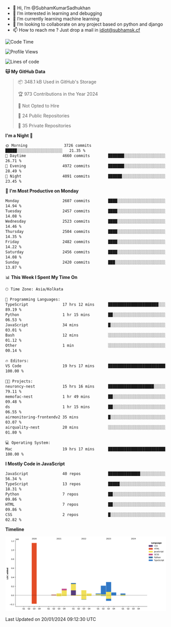 - 👋 Hi, I’m @SubhamKumarSadhukhan
- 👀 I’m interested in learning and debugging
- 🌱 I’m currently learning machine learning
- 💞️ I’m looking to collaborate on any project based on python and django
- 📫 How to reach me ?
      Just drop a mail in idiot@subhamsk.cf

<!---
SubhamKumarSadhukhan/SubhamKumarSadhukhan is a ✨ special ✨ repository because its `README.md` (this file) appears on your GitHub profile.
You can click the Preview link to take a look at your changes.
--->


<!--START_SECTION:waka-->
![Code Time](http://img.shields.io/badge/Code%20Time-1%2C903%20hrs%2037%20mins-blue)

![Profile Views](http://img.shields.io/badge/Profile%20Views-1-blue)

![Lines of code](https://img.shields.io/badge/From%20Hello%20World%20I%27ve%20Written-2.4%20million%20lines%20of%20code-blue)

**🐱 My GitHub Data** 

> 📦 348.1 kB Used in GitHub's Storage 
 > 
> 🏆 973 Contributions in the Year 2024
 > 
> 🚫 Not Opted to Hire
 > 
> 📜 24 Public Repositories 
 > 
> 🔑 35 Private Repositories 
 > 
**I'm a Night 🦉** 

```text
🌞 Morning                3726 commits        █████░░░░░░░░░░░░░░░░░░░░   21.35 % 
🌆 Daytime                4660 commits        ███████░░░░░░░░░░░░░░░░░░   26.71 % 
🌃 Evening                4972 commits        ███████░░░░░░░░░░░░░░░░░░   28.49 % 
🌙 Night                  4091 commits        ██████░░░░░░░░░░░░░░░░░░░   23.45 % 
```
📅 **I'm Most Productive on Monday** 

```text
Monday                   2607 commits        ████░░░░░░░░░░░░░░░░░░░░░   14.94 % 
Tuesday                  2457 commits        ████░░░░░░░░░░░░░░░░░░░░░   14.08 % 
Wednesday                2523 commits        ████░░░░░░░░░░░░░░░░░░░░░   14.46 % 
Thursday                 2504 commits        ████░░░░░░░░░░░░░░░░░░░░░   14.35 % 
Friday                   2482 commits        ████░░░░░░░░░░░░░░░░░░░░░   14.22 % 
Saturday                 2456 commits        ████░░░░░░░░░░░░░░░░░░░░░   14.08 % 
Sunday                   2420 commits        ███░░░░░░░░░░░░░░░░░░░░░░   13.87 % 
```


📊 **This Week I Spent My Time On** 

```text
🕑︎ Time Zone: Asia/Kolkata

💬 Programming Languages: 
TypeScript               17 hrs 12 mins      ██████████████████████░░░   89.19 % 
Python                   1 hr 15 mins        ██░░░░░░░░░░░░░░░░░░░░░░░   06.53 % 
JavaScript               34 mins             █░░░░░░░░░░░░░░░░░░░░░░░░   03.01 % 
Bash                     12 mins             ░░░░░░░░░░░░░░░░░░░░░░░░░   01.12 % 
Other                    1 min               ░░░░░░░░░░░░░░░░░░░░░░░░░   00.14 % 

🔥 Editors: 
VS Code                  19 hrs 17 mins      █████████████████████████   100.00 % 

🐱‍💻 Projects: 
neuroncy-nest            15 hrs 16 mins      ████████████████████░░░░░   79.11 % 
memofac-nest             1 hr 49 mins        ██░░░░░░░░░░░░░░░░░░░░░░░   09.48 % 
ds                       1 hr 15 mins        ██░░░░░░░░░░░░░░░░░░░░░░░   06.55 % 
airmonitoring-frontendv2 35 mins             █░░░░░░░░░░░░░░░░░░░░░░░░   03.07 % 
airquality-nest          20 mins             ░░░░░░░░░░░░░░░░░░░░░░░░░   01.80 % 

💻 Operating System: 
Mac                      19 hrs 17 mins      █████████████████████████   100.00 % 
```

**I Mostly Code in JavaScript** 

```text
JavaScript               40 repos            ██████████████░░░░░░░░░░░   56.34 % 
TypeScript               13 repos            █████░░░░░░░░░░░░░░░░░░░░   18.31 % 
Python                   7 repos             ██░░░░░░░░░░░░░░░░░░░░░░░   09.86 % 
HTML                     7 repos             ██░░░░░░░░░░░░░░░░░░░░░░░   09.86 % 
CSS                      2 repos             █░░░░░░░░░░░░░░░░░░░░░░░░   02.82 % 
```



**Timeline**

![Lines of Code chart](https://raw.githubusercontent.com/SubhamKumarSadhukhan/SubhamKumarSadhukhan/main/assets/bar_graph.png)


 Last Updated on 20/01/2024 09:12:30 UTC
<!--END_SECTION:waka-->
